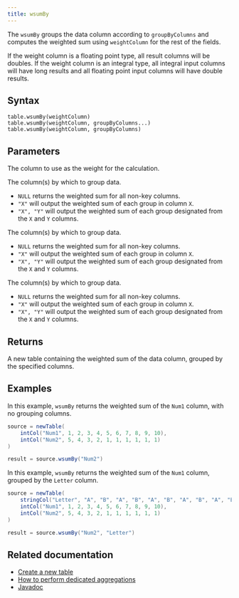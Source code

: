 ```yaml
---
title: wsumBy
---
```


The `wsumBy` groups the data column according to `groupByColumns` and computes the weighted sum using `weightColumn` for the rest of the fields.

If the weight column is a floating point type, all result columns will be doubles. If the weight column is an integral type, all integral input columns will have long results and all floating point input columns will have double results.

## Syntax

```
table.wsumBy(weightColumn)
table.wsumBy(weightColumn, groupByColumns...)
table.wsumBy(weightColumn, groupByColumns)
```

## Parameters

<ParamTable>
<Param name="weightColumn" type="String">

The column to use as the weight for the calculation.

</Param>
<Param name="groupByColumns" type="String...">

The column(s) by which to group data.

- `NULL` returns the weighted sum for all non-key columns.
- `"X"` will output the weighted sum of each group in column `X`.
- `"X", "Y"` will output the weighted sum of each group designated from the `X` and `Y` columns.

</Param>
<Param name="groupByColumns" type="ColumnName...">

The column(s) by which to group data.

- `NULL` returns the weighted sum for all non-key columns.
- `"X"` will output the weighted sum of each group in column `X`.
- `"X", "Y"` will output the weighted sum of each group designated from the `X` and `Y` columns.

</Param>
<Param name="groupByColumns" type="Collection<String>">

The column(s) by which to group data.

- `NULL` returns the weighted sum for all non-key columns.
- `"X"` will output the weighted sum of each group in column `X`.
- `"X", "Y"` will output the weighted sum of each group designated from the `X` and `Y` columns.

</Param>
</ParamTable>

## Returns

A new table containing the weighted sum of the data column, grouped by the specified columns.

## Examples

In this example, `wsumBy` returns the weighted sum of the `Num1` column, with no grouping columns.

```groovy order=source,result
source = newTable(
    intCol("Num1", 1, 2, 3, 4, 5, 6, 7, 8, 9, 10),
    intCol("Num2", 5, 4, 3, 2, 1, 1, 1, 1, 1, 1)
)

result = source.wsumBy("Num2")
```

In this example, `wsumBy` returns the weighted sum of the `Num1` column, grouped by the `Letter` column.

```groovy order=source,result
source = newTable(
    stringCol("Letter", "A", "B", "A", "B", "A", "B", "A", "B", "A", "B"),
    intCol("Num1", 1, 2, 3, 4, 5, 6, 7, 8, 9, 10),
    intCol("Num2", 5, 4, 3, 2, 1, 1, 1, 1, 1, 1)
)

result = source.wsumBy("Num2", "Letter")
```

## Related documentation

- [Create a new table](../../../how-to-guides/new-and-empty-table.md#newtable)
- [How to perform dedicated aggregations](../../../how-to-guides/dedicated-aggregations.md)
- [Javadoc](https://deephaven.io/core/javadoc/io/deephaven/api/TableOperations.html#wsumBy(java.lang.String))
